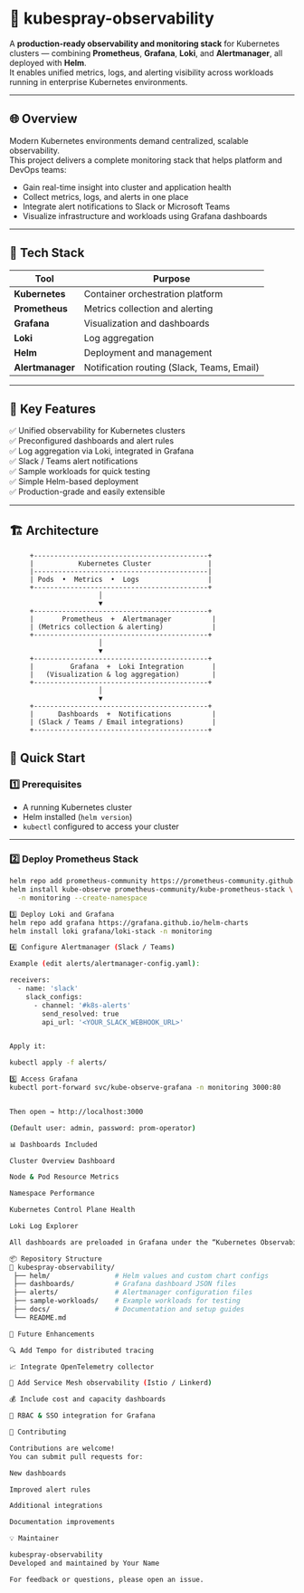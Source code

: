 # 🚀 kubespray-observability

A **production-ready observability and monitoring stack** for Kubernetes clusters — combining **Prometheus**, **Grafana**, **Loki**, and **Alertmanager**, all deployed with **Helm**.  
It enables unified metrics, logs, and alerting visibility across workloads running in enterprise Kubernetes environments.

---

## 🌐 Overview

Modern Kubernetes environments demand centralized, scalable observability.  
This project delivers a complete monitoring stack that helps platform and DevOps teams:

- Gain real-time insight into cluster and application health  
- Collect metrics, logs, and alerts in one place  
- Integrate alert notifications to Slack or Microsoft Teams  
- Visualize infrastructure and workloads using Grafana dashboards  

---

## 🧩 Tech Stack

| Tool | Purpose |
|------|----------|
| **Kubernetes** | Container orchestration platform |
| **Prometheus** | Metrics collection and alerting |
| **Grafana** | Visualization and dashboards |
| **Loki** | Log aggregation |
| **Helm** | Deployment and management |
| **Alertmanager** | Notification routing (Slack, Teams, Email) |

---

## 🎯 Key Features

✅ Unified observability for Kubernetes clusters  
✅ Preconfigured dashboards and alert rules  
✅ Log aggregation via Loki, integrated in Grafana  
✅ Slack / Teams alert notifications  
✅ Sample workloads for quick testing  
✅ Simple Helm-based deployment  
✅ Production-grade and easily extensible  

---
## 🏗️ Architecture

         +-------------------------------------------+
         |           Kubernetes Cluster              |
         |-------------------------------------------|
         | Pods  •  Metrics  •  Logs                 |
         +-------------------------------------------+
                          │
                          ▼
         +-------------------------------------------+
         |       Prometheus  +  Alertmanager          |
         | (Metrics collection & alerting)            |
         +-------------------------------------------+
                          │
                          ▼
         +-------------------------------------------+
         |         Grafana  +  Loki Integration       |
         |   (Visualization & log aggregation)        |
         +-------------------------------------------+
                          │
                          ▼
         +-------------------------------------------+
         |      Dashboards  +  Notifications          |
         | (Slack / Teams / Email integrations)       |
         +-------------------------------------------+



## 🚀 Quick Start

### 1️⃣ Prerequisites

- A running Kubernetes cluster  
- Helm installed (`helm version`)  
- `kubectl` configured to access your cluster  

---

### 2️⃣ Deploy Prometheus Stack

```bash
helm repo add prometheus-community https://prometheus-community.github.io/helm-charts
helm install kube-observe prometheus-community/kube-prometheus-stack \
  -n monitoring --create-namespace

3️⃣ Deploy Loki and Grafana
helm repo add grafana https://grafana.github.io/helm-charts
helm install loki grafana/loki-stack -n monitoring

4️⃣ Configure Alertmanager (Slack / Teams)

Example (edit alerts/alertmanager-config.yaml):

receivers:
  - name: 'slack'
    slack_configs:
      - channel: '#k8s-alerts'
        send_resolved: true
        api_url: '<YOUR_SLACK_WEBHOOK_URL>'


Apply it:

kubectl apply -f alerts/

5️⃣ Access Grafana
kubectl port-forward svc/kube-observe-grafana -n monitoring 3000:80


Then open → http://localhost:3000

(Default user: admin, password: prom-operator)

📊 Dashboards Included

Cluster Overview Dashboard

Node & Pod Resource Metrics

Namespace Performance

Kubernetes Control Plane Health

Loki Log Explorer

All dashboards are preloaded in Grafana under the “Kubernetes Observability” folder.

📦 Repository Structure
📁 kubespray-observability/
 ├── helm/                # Helm values and custom chart configs
 ├── dashboards/          # Grafana dashboard JSON files
 ├── alerts/              # Alertmanager configuration files
 ├── sample-workloads/    # Example workloads for testing
 ├── docs/                # Documentation and setup guides
 └── README.md

🧠 Future Enhancements

🔍 Add Tempo for distributed tracing

📈 Integrate OpenTelemetry collector

🧩 Add Service Mesh observability (Istio / Linkerd)

💰 Include cost and capacity dashboards

🔐 RBAC & SSO integration for Grafana

🤝 Contributing

Contributions are welcome!
You can submit pull requests for:

New dashboards

Improved alert rules

Additional integrations

Documentation improvements

💡 Maintainer

kubespray-observability
Developed and maintained by Your Name

For feedback or questions, please open an issue.
